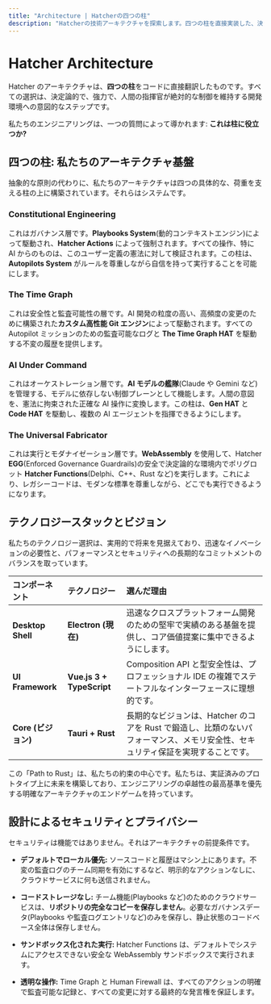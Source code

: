 ```yaml
---
title: "Architecture | Hatcherの四つの柱"
description: "Hatcherの技術アーキテクチャを探索します。四つの柱を直接実装した、決定論的でモデルに依存しない、開発者中心のIDEです。"
---
```


# Hatcher Architecture

Hatcher のアーキテクチャは、**四つの柱**をコードに直接翻訳したものです。すべての選択は、決定論的で、強力で、人間の指揮官が絶対的な制御を維持する開発環境への意図的なステップです。

私たちのエンジニアリングは、一つの質問によって導かれます: **これは柱に役立つか?**

## 四つの柱: 私たちのアーキテクチャ基盤

抽象的な原則の代わりに、私たちのアーキテクチャは四つの具体的な、荷重を支える柱の上に構築されています。それらはシステムです。

### <DocIcon type="constitutional" inline /> Constitutional Engineering

これはガバナンス層です。**Playbooks System**(動的コンテキストエンジン)によって駆動され、**Hatcher Actions** によって強制されます。すべての操作、特に AI からのものは、このユーザー定義の憲法に対して検証されます。この柱は、**Autopilots System** がルールを尊重しながら自信を持って実行することを可能にします。

### <DocIcon type="time-graph" inline /> The Time Graph

これは安全性と監査可能性の層です。AI 開発の粒度の高い、高頻度の変更のために構築された**カスタム高性能 Git エンジン**によって駆動されます。すべての Autopilot ミッションのための監査可能なログと **The Time Graph HAT** を駆動する不変の履歴を提供します。

### <DocIcon type="ai-command" inline /> AI Under Command

これはオーケストレーション層です。**AI モデルの艦隊**(Claude や Gemini など)を管理する、モデルに依存しない制御プレーンとして機能します。人間の意図を、憲法に拘束された正確な AI 操作に変換します。この柱は、**Gen HAT** と **Code HAT** を駆動し、複数の AI エージェントを指揮できるようにします。

### <DocIcon type="universal-fabricator" inline /> The Universal Fabricator

これは実行とモダナイゼーション層です。**WebAssembly** を使用して、Hatcher **EGG**(Enforced Governance Guardrails)の安全で決定論的な環境内でポリグロット **Hatcher Functions**(Delphi、C++、Rust など)を実行します。これにより、レガシーコードは、モダンな標準を尊重しながら、どこでも実行できるようになります。

## テクノロジースタックとビジョン

私たちのテクノロジー選択は、実用的で将来を見据えており、迅速なイノベーションの必要性と、パフォーマンスとセキュリティへの長期的なコミットメントのバランスを取っています。

| コンポーネント         | テクノロジー                | 選んだ理由                                                                                                                        |
| :---------------- | :------------------------ | :------------------------------------------------------------------------------------------------------------------------------------- |
| **Desktop Shell** | **Electron (現在)**    | 迅速なクロスプラットフォーム開発のための堅牢で実績のある基盤を提供し、コア価値提案に集中できるようにします。 |
| **UI Framework**  | **Vue.js 3 + TypeScript** | Composition API と型安全性は、プロフェッショナル IDE の複雑でステートフルなインターフェースに理想的です。                               |
| **Core (ビジョン)** | **Tauri + Rust**          | 長期的なビジョンは、Hatcher のコアを Rust で鍛造し、比類のないパフォーマンス、メモリ安全性、セキュリティ保証を実現することです。      |

この「Path to Rust」は、私たちの約束の中心です。私たちは、実証済みのプロトタイプ上に未来を構築しており、エンジニアリングの卓越性の最高基準を優先する明確なアーキテクチャのエンドゲームを持っています。

## 設計によるセキュリティとプライバシー

セキュリティは機能ではありません。それはアーキテクチャの前提条件です。

- **デフォルトでローカル優先:** ソースコードと履歴はマシン上にあります。不変の監査ログのチーム同期を有効にするなど、明示的なアクションなしに、クラウドサービスに何も送信されません。

- **コードストレージなし:** チーム機能(Playbooks など)のためのクラウドサービスは、**リポジトリの完全なコピーを保存しません**。必要なガバナンスデータ(Playbooks や監査ログエントリなど)のみを保存し、静止状態のコードベース全体は保存しません。

- **サンドボックス化された実行:** Hatcher Functions は、デフォルトでシステムにアクセスできない安全な WebAssembly サンドボックスで実行されます。

- **透明な操作:** Time Graph と Human Firewall は、すべてのアクションの明確で監査可能な記録と、すべての変更に対する最終的な発言権を保証します。

<PageCTA
  title="さらに深く掘り下げる準備はできましたか?"
  subtitle="私たちのアーキテクチャが次世代の AI 支援開発を可能にする方法を探索します"
  buttonText="哲学を読む"
  buttonLink="/ja/philosophy"
  buttonStyle="secondary"
  footer="セキュリティ、プライバシー、開発者制御をコアに構築"
/>
